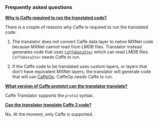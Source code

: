 <!--- Licensed to the Apache Software Foundation (ASF) under one -->
<!--- or more contributor license agreements.  See the NOTICE file -->
<!--- distributed with this work for additional information -->
<!--- regarding copyright ownership.  The ASF licenses this file -->
<!--- to you under the Apache License, Version 2.0 (the -->
<!--- "License"); you may not use this file except in compliance -->
<!--- with the License.  You may obtain a copy of the License at -->

<!---   http://www.apache.org/licenses/LICENSE-2.0 -->

<!--- Unless required by applicable law or agreed to in writing, -->
<!--- software distributed under the License is distributed on an -->
<!--- "AS IS" BASIS, WITHOUT WARRANTIES OR CONDITIONS OF ANY -->
<!--- KIND, either express or implied.  See the License for the -->
<!--- specific language governing permissions and limitations -->
<!--- under the License. -->

### Frequently asked questions

[**Why is Caffe required to run the translated code?**](#why_caffe)

There is a couple of reasons why Caffe is required to run the translated code:

1. The translator does not convert Caffe data layer to native MXNet code because MXNet cannot read from LMDB files. Translator instead generates code that uses [`CaffeDataIter`](https://mxnet.incubator.apache.org/faq/caffe.html#use-io-caffedataiter) which can read LMDB files. `CaffeDataIter` needs Caffe to run.

2. If the Caffe code to be translated uses custom layers, or layers that don't have equivalent MXNet layers, the translator will generate code that will use [CaffeOp](https://mxnet.incubator.apache.org/faq/caffe.html#use-sym-caffeop). CaffeOp needs Caffe to run.

[**What version of Caffe prototxt can the translator translate?**](#what_version_of_prototxt)

Caffe Translator supports the `proto2` syntax.

[**Can the translator translate Caffe 2 code?**](#caffe_2_support)

No. At the moment, only Caffe is supported.
